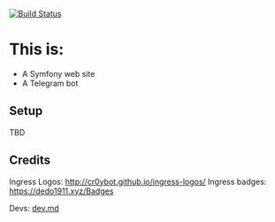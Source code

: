 [![Build Status](https://travis-ci.org/4e-ecuador/website-bot.svg?branch=master)](https://travis-ci.org/4e-ecuador/website-bot)

# This is:

* A Symfony web site
* A Telegram bot

## Setup

TBD

## Credits

Ingress Logos: http://cr0ybot.github.io/ingress-logos/
Ingress badges: https://dedo1911.xyz/Badges

Devs: [dev.md](dev.md)
